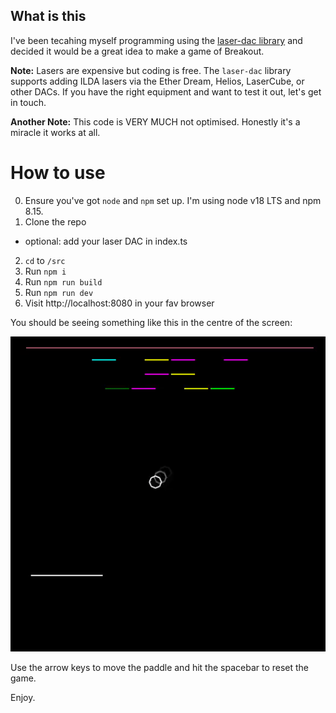 ## What is this

I've been tecahing myself programming using the
[laser-dac library](https://github.com/Volst/laser-dac) and decided it would be a great idea to make a game of Breakout.

**Note:** Lasers are expensive but coding is free. The `laser-dac` library supports adding ILDA lasers via the Ether Dream, Helios, LaserCube, or other DACs. If you have the right equipment and want to test it out, let's get in touch.

**Another Note:** This code is VERY MUCH not optimised. Honestly it's a miracle it works at all.

# How to use

0. Ensure you've got `node` and `npm` set up. I'm using node v18 LTS and npm 8.15.
1. Clone the repo

- optional: add your laser DAC in index.ts

2. `cd` to `/src`
3. Run `npm i`
4. Run `npm run build`
5. Run `npm run dev`
6. Visit http://localhost:8080 in your fav browser

You should be seeing something like this in the centre of the screen:

![screenshot](laser-arkanoids.gif)

Use the arrow keys to move the paddle and hit the spacebar to reset the game.

Enjoy.
